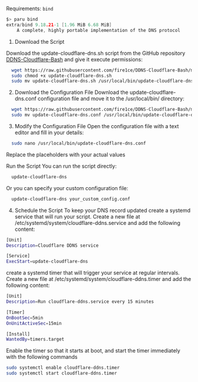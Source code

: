 Requirements:
`bind`

```c
$> paru bind
extra/bind 9.18.21-1 [1.96 MiB 6.68 MiB]
    A complete, highly portable implementation of the DNS protocol
```

1. Download the Script 

Download the update-cloudflare-dns.sh script from the GitHub repository [DDNS-Cloudflare-Bash](https://github.com/fire1ce/DDNS-Cloudflare-Bash) and give it execute permissions:
```sh
  wget https://raw.githubusercontent.com/fire1ce/DDNS-Cloudflare-Bash/main/update-cloudflare-dns.sh
  sudo chmod +x update-cloudflare-dns.sh
  sudo mv update-cloudflare-dns.sh /usr/local/bin/update-cloudflare-dns
```

2. Download the Configuration File 
Download the update-cloudflare-dns.conf configuration file and move it to the /usr/local/bin/ directory:
```sh
  wget https://raw.githubusercontent.com/fire1ce/DDNS-Cloudflare-Bash/main/update-cloudflare-dns.conf
  sudo mv update-cloudflare-dns.conf /usr/local/bin/update-cloudflare-dns.conf
```

3. Modify the Configuration File Open the configuration file with a text editor and fill in your details:
```sh
  sudo nano /usr/local/bin/update-cloudflare-dns.conf
```
Replace the placeholders with your actual values

Run the Script You can run the script directly:
```sh
  update-cloudflare-dns
```

Or you can specify your custom configuration file:
```sh
  update-cloudflare-dns your_custom_config.conf
```

4. Schedule the Script To keep your DNS record updated
create a systemd service that will run your script. Create a new file at /etc/systemd/system/cloudflare-ddns.service and add the following content:
```sh
[Unit]
Description=Cloudflare DDNS service

[Service]
ExecStart=update-cloudflare-dns
```

create a systemd timer that will trigger your service at regular intervals. Create a new file at /etc/systemd/system/cloudflare-ddns.timer and add the following content:
```sh
[Unit]
Description=Run cloudflare-ddns.service every 15 minutes

[Timer]
OnBootSec=5min
OnUnitActiveSec=15min

[Install]
WantedBy=timers.target
```

Enable the timer so that it starts at boot, and start the timer immediately with the following commands
```sh
sudo systemctl enable cloudflare-ddns.timer
sudo systemctl start cloudflare-ddns.timer
```